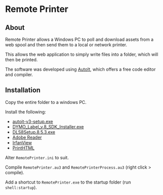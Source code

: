 # Remote Printer


## About

Remote Printer allows a Windows PC to poll and download assets from a web spool and then send them to a local or network printer.

This allows the web application to simply write files into a folder, which will then be printed.

The software was developed using [AutoIt](https://www.autoitscript.com/), which offers a free code editor and compiler.


## Installation

Copy the entire folder to a windows PC.

Install the following:

* [autoit-v3-setup.exe](https://www.autoitscript.com/cgi-bin/getfile.pl?autoit3/autoit-v3-setup.exe)
* [DYMO_Label_v.8_SDK_Installer.exe](http://download.dymo.com/Software/Win/DLS8Setup.8.5.0.exe)
* [DLS8Setup.8.5.3.exe](https://bitbucket.org/afibranding/console/downloads/DLS8Setup.8.5.3.exe)
* [Adobe Reader](http://get.adobe.com/reader/)
* [IrfanView](http://www.irfanview.com/)
* [PrintHTML](http://www.printhtml.com/)

Alter `RemotePrinter.ini` to suit.

Compile `RemotePrinter.au3` and `RemotePrinterProcess.au3` (right click > compile).

Add a shortcut to `RemotePrinter.exe` to the startup folder (run `shell:startup`).
 
